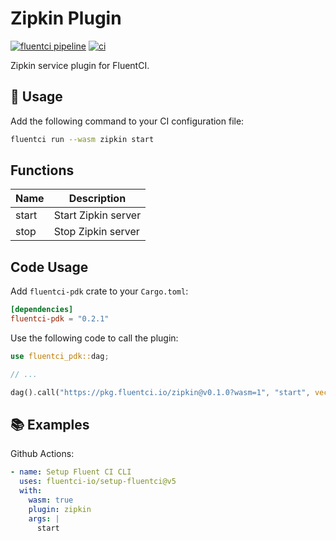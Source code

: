 # Zipkin Plugin

[![fluentci pipeline](https://shield.fluentci.io/x/zipkin)](https://pkg.fluentci.io/zipkin)
[![ci](https://github.com/fluentci-io/services/actions/workflows/zipkin.yml/badge.svg)](https://github.com/fluentci-io/services/actions/workflows/zipkin.yml)

Zipkin service plugin for FluentCI.

## 🚀 Usage

Add the following command to your CI configuration file:

```bash
fluentci run --wasm zipkin start
```

## Functions

| Name   | Description                                        |
| ------ | -------------------------------------------------- |
| start  | Start Zipkin server                                |
| stop   | Stop Zipkin server                                 |

## Code Usage

Add `fluentci-pdk` crate to your `Cargo.toml`:

```toml
[dependencies]
fluentci-pdk = "0.2.1"
```

Use the following code to call the plugin:

```rust
use fluentci_pdk::dag;

// ...

dag().call("https://pkg.fluentci.io/zipkin@v0.1.0?wasm=1", "start", vec![])?;
```

## 📚 Examples

Github Actions:

```yaml
- name: Setup Fluent CI CLI
  uses: fluentci-io/setup-fluentci@v5
  with:
    wasm: true
    plugin: zipkin
    args: |
      start
```
